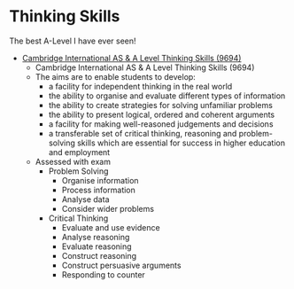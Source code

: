 Thinking Skills
===============

The best A-Level I have ever seen!

* [Cambridge International AS & A Level Thinking Skills (9694)](https://www.cambridgeinternational.org/programmes-and-qualifications/cambridge-international-as-and-a-level-thinking-skills-9694/)
    *  Cambridge International AS & A Level Thinking Skills (9694) 
    *  The aims are to enable students to develop:
        * a facility for independent thinking in the real world
        * the ability to organise and evaluate different types of information
        * the ability to create strategies for solving unfamiliar problems
        * the ability to present logical, ordered and coherent arguments
        * a facility for making well-reasoned judgements and decisions
        * a transferable set of critical thinking, reasoning and problem-solving skills which are essential for success in higher education and employment
    * Assessed with exam
        * Problem Solving
            * Organise information
            * Process information
            * Analyse data
            * Consider wider problems
        * Critical Thinking
            * Evaluate and use evidence
            * Analyse reasoning
            * Evaluate reasoning
            * Construct reasoning
            * Construct persuasive arguments
            * Responding to counter

